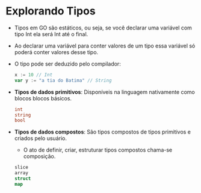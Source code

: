 # Explorando Tipos

- Tipos em GO são estáticos, ou seja, se você declarar uma variável com tipo Int ela será Int até o final.

- Ao declarar uma variável para conter valores de um tipo essa variável só poderá conter valores desse tipo.

- O tipo pode ser deduzido pelo compilador:

  ```GO
  x := 10 // Int
  var y := "a tia do Batima" // String
  ```

  

- **Tipos de dados primitivos**: Disponíveis na linguagem nativamente como blocos blocos básicos.

  ```GO
  int
  string
  bool
  ```

- **Tipos de dados compostos**: São tipos compostos de tipos primitivos e criados pelo usuário.

  - O ato de definir, criar, estruturar tipos compostos chama-se composição.

  ```Go
  slice
  array
  struct 
  map
  ```